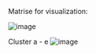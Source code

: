 Matrise for visualization:

![image](https://github.com/user-attachments/assets/e5bf7797-a9bc-46d9-8658-a116b6febba1)

Cluster a - e
![image](https://github.com/user-attachments/assets/f52545c7-89f4-471d-9d0d-82c02416b729)

